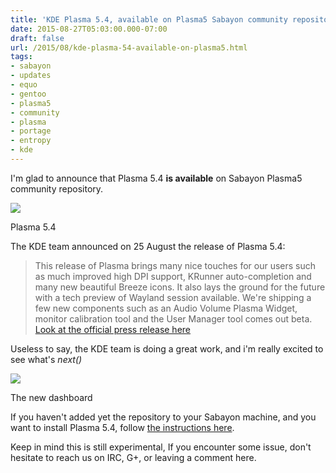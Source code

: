 ```yaml
---
title: 'KDE Plasma 5.4, available on Plasma5 Sabayon community repository'
date: 2015-08-27T05:03:00.000-07:00
draft: false
url: /2015/08/kde-plasma-54-available-on-plasma5.html
tags: 
- sabayon
- updates
- equo
- gentoo
- plasma5
- community
- plasma
- portage
- entropy
- kde
---
```


I'm glad to announce that Plasma 5.4 **is available** on Sabayon Plasma5 community repository.  

  

[![](https://www.kde.org/announcements/plasma-5.4/plasma-screen-desktop-2-shadow.png)](https://www.kde.org/announcements/plasma-5.4/plasma-screen-desktop-2-shadow.png)

Plasma 5.4

The KDE team announced on 25 August the release of Plasma 5.4:  

> This release of Plasma brings many nice touches for our users such as much improved high DPI support, KRunner auto-completion and many new beautiful Breeze icons. It also lays the ground for the future with a tech preview of Wayland session available. We're shipping a few new components such as an Audio Volume Plasma Widget, monitor calibration tool and the User Manager tool comes out beta. [Look at the official press release here](https://www.kde.org/announcements/plasma-5.4.0.php?site_locale=en)

  
  
Useless to say, the KDE team is doing a great work, and i'm really excited to see what's _next()_  

[![](https://www.kde.org/announcements/plasma-5.4/plasma-screen-dashboard-2-shadow-wee.png)](https://www.kde.org/announcements/plasma-5.4/plasma-screen-dashboard-2-shadow-wee.png)

The new dashboard

  
  
If you haven't added yet the repository to your Sabayon machine, and you want to install Plasma 5.4, follow [the instructions here](http://blog.mudler.pm/p/sabayon-plasma5-community-repository_27.html).  
  
Keep in mind this is still experimental, If you encounter some issue, don't hesitate to reach us on IRC, G+, or leaving a comment here.